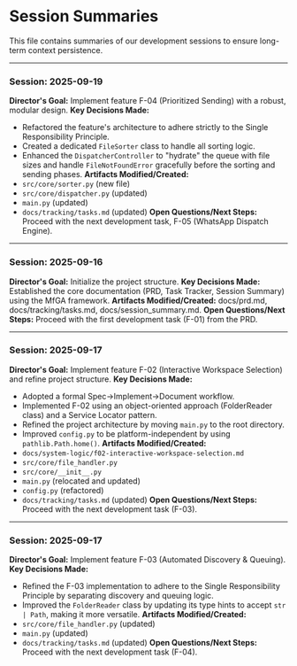 # Session Summaries

This file contains summaries of our development sessions to ensure long-term context persistence.



---

### **Session: 2025-09-19**
**Director's Goal:** Implement feature F-04 (Prioritized Sending) with a robust, modular design.
**Key Decisions Made:**
- Refactored the feature's architecture to adhere strictly to the Single Responsibility Principle.
- Created a dedicated `FileSorter` class to handle all sorting logic.
- Enhanced the `DispatcherController` to "hydrate" the queue with file sizes and handle `FileNotFoundError` gracefully before the sorting and sending phases.
**Artifacts Modified/Created:**
- `src/core/sorter.py` (new file)
- `src/core/dispatcher.py` (updated)
- `main.py` (updated)
- `docs/tracking/tasks.md` (updated)
**Open Questions/Next Steps:** Proceed with the next development task, F-05 (WhatsApp Dispatch Engine).

---

### **Session: 2025-09-16**
**Director's Goal:** Initialize the project structure.
**Key Decisions Made:** Established the core documentation (PRD, Task Tracker, Session Summary) using the MfGA framework.
**Artifacts Modified/Created:** docs/prd.md, docs/tracking/tasks.md, docs/session_summary.md.
**Open Questions/Next Steps:** Proceed with the first development task (F-01) from the PRD.

---

### **Session: 2025-09-17**
**Director's Goal:** Implement feature F-02 (Interactive Workspace Selection) and refine project structure.
**Key Decisions Made:**
- Adopted a formal Spec->Implement->Document workflow.
- Implemented F-02 using an object-oriented approach (FolderReader class) and a Service Locator pattern.
- Refined the project architecture by moving `main.py` to the root directory.
- Improved `config.py` to be platform-independent by using `pathlib.Path.home()`.
**Artifacts Modified/Created:**
- `docs/system-logic/f02-interactive-workspace-selection.md`
- `src/core/file_handler.py`
- `src/core/__init__.py`
- `main.py` (relocated and updated)
- `config.py` (refactored)
- `docs/tracking/tasks.md` (updated)
**Open Questions/Next Steps:** Proceed with the next development task (F-03).


---

### **Session: 2025-09-17**
**Director's Goal:** Implement feature F-03 (Automated Discovery & Queuing).
**Key Decisions Made:**
- Refined the F-03 implementation to adhere to the Single Responsibility Principle by separating discovery and queuing logic.
- Improved the `FolderReader` class by updating its type hints to accept `str | Path`, making it more versatile.
**Artifacts Modified/Created:**
- `src/core/file_handler.py` (updated)
- `main.py` (updated)
- `docs/tracking/tasks.md` (updated)
**Open Questions/Next Steps:** Proceed with the next development task (F-04).